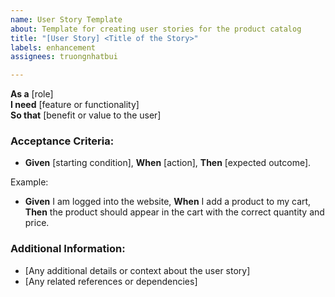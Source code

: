 ```yaml
---
name: User Story Template
about: Template for creating user stories for the product catalog
title: "[User Story] <Title of the Story>"
labels: enhancement
assignees: truongnhatbui

---
```


**As a** [role]  
**I need** [feature or functionality]  
**So that** [benefit or value to the user]

### Acceptance Criteria:
- **Given** [starting condition], **When** [action], **Then** [expected outcome].
  
Example:
- **Given** I am logged into the website, **When** I add a product to my cart, **Then** the product should appear in the cart with the correct quantity and price.

### Additional Information:
- [Any additional details or context about the user story]
- [Any related references or dependencies]
